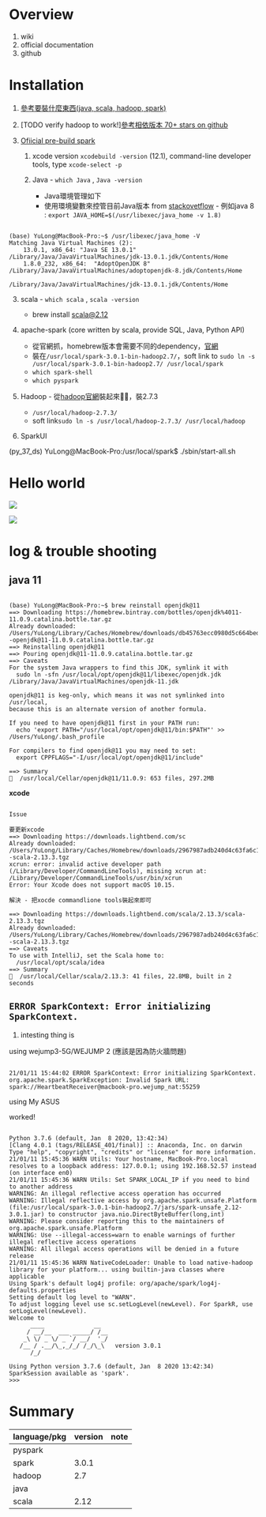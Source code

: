 # Overview

1. wiki
2. official documentation
3. github

# Installation

1. [參考要裝什麼東西(java, scala, hadoop, spark)](https://medium.com/beeranddiapers/installing-apache-spark-on-mac-os-ce416007d79f)
2. [TODO verify hadoop to work!][參考相依版本 70+ stars on github](https://github.com/GalvanizeDataScience/spark-install)
3. [Ofiicial pre-build spark](https://spark.apache.org/downloads.html)

   1. xcode version `xcodebuild -version` (12.1), command-line developer tools, type `xcode-select -p`

   2. Java - `which Java` , `Java -version`

      * Java環境管理如下
      * 使用環境變數來控管目前Java版本 from [stackovetflow](https://stackoverflow.com/questions/46513639/how-to-downgrade-java-from-9-to-8-on-a-macos-eclipse-is-notz-running-with-java-9) - 例如java 8 : `export JAVA_HOME=$(/usr/libexec/java_home -v 1.8)`

``` 

(base) YuLong@MacBook-Pro:~$ /usr/libexec/java_home -V
Matching Java Virtual Machines (2):
    13.0.1, x86_64:	"Java SE 13.0.1"	/Library/Java/JavaVirtualMachines/jdk-13.0.1.jdk/Contents/Home
    1.8.0_232, x86_64:	"AdoptOpenJDK 8"	/Library/Java/JavaVirtualMachines/adoptopenjdk-8.jdk/Contents/Home

/Library/Java/JavaVirtualMachines/jdk-13.0.1.jdk/Contents/Home

```

   3. scala - `which scala` , `scala -version`

      * brew install scala@2.12 

  4. apache-spark (core written by scala, provide SQL, Java, Python API)

      * 從官網抓，homebrew版本會需要不同的dependency，[官網](https://spark.apache.org/downloads.html)
      * 裝在`/usr/local/spark-3.0.1-bin-hadoop2.7/`，soft link to `sudo ln -s /usr/local/spark-3.0.1-bin-hadoop2.7/ /usr/local/spark`
      * `which spark-shell`
      * `which pyspark`

  5. Hadoop - 從[hadoop官網](http://hadoop.apache.org/releases.html#Download)裝起來，裝2.7.3

      * `/usr/local/hadoop-2.7.3/`
      * soft link`sudo ln -s /usr/local/hadoop-2.7.3/ /usr/local/hadoop`

  

  6. SparkUI

  
  (py_37_ds) YuLong@MacBook-Pro:/usr/local/spark$ ./sbin/start-all.sh

# Hello world

<img src='./images/spark_1.png'></img>

<img src='./images/spark_2.png'></img>

# log & trouble shooting

## **java 11**

``` 

(base) YuLong@MacBook-Pro:~$ brew reinstall openjdk@11
==> Downloading https://homebrew.bintray.com/bottles/openjdk%4011-11.0.9.catalina.bottle.tar.gz
Already downloaded: /Users/YuLong/Library/Caches/Homebrew/downloads/db45763ecc0980d5c664bed53e7913898d4105736f7d07967bba385a52566ca7--openjdk@11-11.0.9.catalina.bottle.tar.gz
==> Reinstalling openjdk@11
==> Pouring openjdk@11-11.0.9.catalina.bottle.tar.gz
==> Caveats
For the system Java wrappers to find this JDK, symlink it with
  sudo ln -sfn /usr/local/opt/openjdk@11/libexec/openjdk.jdk /Library/Java/JavaVirtualMachines/openjdk-11.jdk

openjdk@11 is keg-only, which means it was not symlinked into /usr/local,
because this is an alternate version of another formula.

If you need to have openjdk@11 first in your PATH run:
  echo 'export PATH="/usr/local/opt/openjdk@11/bin:$PATH"' >> /Users/YuLong/.bash_profile

For compilers to find openjdk@11 you may need to set:
  export CPPFLAGS="-I/usr/local/opt/openjdk@11/include"

==> Summary
🍺  /usr/local/Cellar/openjdk@11/11.0.9: 653 files, 297.2MB

```

**xcode**

``` 

Issue

要更新xcode
==> Downloading https://downloads.lightbend.com/sc
Already downloaded: /Users/YuLong/Library/Caches/Homebrew/downloads/2967987adb240d4c63fa6c114488f12701eb8f45e9628b1a38347be7c3b5e510--scala-2.13.3.tgz
xcrun: error: invalid active developer path (/Library/Developer/CommandLineTools), missing xcrun at: /Library/Developer/CommandLineTools/usr/bin/xcrun
Error: Your Xcode does not support macOS 10.15.

解決 - 把xocde commandlione tools裝起來即可

==> Downloading https://downloads.lightbend.com/scala/2.13.3/scala-2.13.3.tgz
Already downloaded: /Users/YuLong/Library/Caches/Homebrew/downloads/2967987adb240d4c63fa6c114488f12701eb8f45e9628b1a38347be7c3b5e510--scala-2.13.3.tgz
==> Caveats
To use with IntelliJ, set the Scala home to:
  /usr/local/opt/scala/idea
==> Summary
🍺  /usr/local/Cellar/scala/2.13.3: 41 files, 22.8MB, built in 2 seconds

```

## `ERROR SparkContext: Error initializing SparkContext.`

1. intesting thing is 

using wejump3-5G/WEJUMP 2 (應該是因為防火牆問題)

``` 

21/01/11 15:44:02 ERROR SparkContext: Error initializing SparkContext.
org.apache.spark.SparkException: Invalid Spark URL: spark://HeartbeatReceiver@macbook-pro.wejump_nat:55259
```

using My ASUS

worked!

``` 

Python 3.7.6 (default, Jan  8 2020, 13:42:34)
[Clang 4.0.1 (tags/RELEASE_401/final)] :: Anaconda, Inc. on darwin
Type "help", "copyright", "credits" or "license" for more information.
21/01/11 15:45:36 WARN Utils: Your hostname, MacBook-Pro.local resolves to a loopback address: 127.0.0.1; using 192.168.52.57 instead (on interface en0)
21/01/11 15:45:36 WARN Utils: Set SPARK_LOCAL_IP if you need to bind to another address
WARNING: An illegal reflective access operation has occurred
WARNING: Illegal reflective access by org.apache.spark.unsafe.Platform (file:/usr/local/spark-3.0.1-bin-hadoop2.7/jars/spark-unsafe_2.12-3.0.1.jar) to constructor java.nio.DirectByteBuffer(long,int)
WARNING: Please consider reporting this to the maintainers of org.apache.spark.unsafe.Platform
WARNING: Use --illegal-access=warn to enable warnings of further illegal reflective access operations
WARNING: All illegal access operations will be denied in a future release
21/01/11 15:45:36 WARN NativeCodeLoader: Unable to load native-hadoop library for your platform... using builtin-java classes where applicable
Using Spark's default log4j profile: org/apache/spark/log4j-defaults.properties
Setting default log level to "WARN".
To adjust logging level use sc.setLogLevel(newLevel). For SparkR, use setLogLevel(newLevel).
Welcome to
      ____              __
     / __/__  ___ _____/ /__
    _\ \/ _ \/ _ `/ __/  '_/
   /__ / .__/\_,_/_/ /_/\_\   version 3.0.1
      /_/

Using Python version 3.7.6 (default, Jan  8 2020 13:42:34)
SparkSession available as 'spark'.
>>>
```

# Summary

| language/pkg | version | note |
|--------------|---------|------|
| pyspark      |         |      |
| spark        | 3.0.1   |      |
| hadoop       | 2.7     |      |
| java         |         |      |
| scala        | 2.12    |      |
